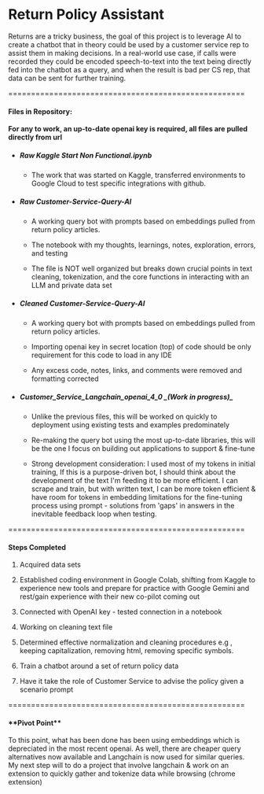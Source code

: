 <h1> Return Policy Assistant</h1>

Returns are a tricky business, the goal of this project is to leverage AI to create a chatbot that in theory could be used by a customer service rep to assist them in making decisions. 
In a real-world use case, if calls were recorded they could be encoded speech-to-text into the text being directly fed into the chatbot as a query, and when the result is bad per CS rep, that data can be sent for further training.  

====================================================

<h4> Files in Repository:</h4>

**For any to work, an up-to-date openai key is required, all files are pulled directly from url**

- <h5>Raw Kaggle Start Non Functional.ipynb</h5>
  
     - The work that was started on Kaggle, transferred environments to Google Cloud to test specific integrations with github. 
      
- <h5>Raw Customer-Service-Query-AI</h5>
  
     - A working query bot with prompts based on embeddings pulled from return policy articles.

     - The notebook with my thoughts, learnings, notes, exploration, errors, and testing

     - The file is NOT well organized but breaks down crucial points in text cleaning, tokenization, and the core functions in interacting with an LLM and private data set 

- <h5>Cleaned Customer-Service-Query-AI</h5>
  
     - A working query bot with prompts based on embeddings pulled from return policy articles.

     - Importing openai key in secret location (top) of code should be only requirement for this code to load in any IDE 

     - Any excess code, notes, links, and comments were removed and formatting corrected
  
- <h5> Customer_Service_Langchain_openai_4_0 _(Work in progress)_</h5> 

     - Unlike the previous files, this will be worked on quickly to deployment using existing tests and examples predominately
  
     - Re-making the query bot using the most up-to-date libraries, this will be the one I focus on building out applications to support & fine-tune
  
     - Strong development consideration: I used most of my tokens in initial training, If this is a purpose-driven bot, I should think about the development of the text I'm feeding it to be more efficient. I can scrape and train, but with written text, I can be more token efficient & have room for tokens in embedding limitations for the fine-tuning process using prompt - solutions from 'gaps' in answers in the inevitable feedback loop when testing. 

====================================================

<h4>Steps Completed </h4>

1) Acquired data sets

2) Established coding environment in Google Colab, shifting from Kaggle to experience new tools and prepare for practice with Google Gemini and rest/gain experience with their new co-pilot coming out

3) Connected with OpenAI key - tested connection in a notebook 

4) Working on cleaning text file 

5) Determined effective normalization and cleaning procedures e.g , keeping capitalization, removing html, removing specific symbols.
    
6) Train a chatbot around a set of return policy data
   
7) Have it take the role of Customer Service to advise the policy given a scenario prompt

   
====================================================

<h4>**Pivot Point** </h4>

To this point, what has been done has been using embeddings which is depreciated in the most recent openai. 
As well, there are cheaper query alternatives now available and Langchain is now used for similar queries.
My next step will to do a project that involve langchain & work on an extension to quickly gather and tokenize data while browsing (chrome extension)
  


